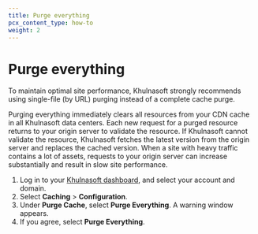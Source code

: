 ```yaml
---
title: ​Purge everything
pcx_content_type: how-to
weight: 2
---
```


# Purge everything

To maintain optimal site performance, Khulnasoft strongly recommends using single-file (by URL) purging instead of a complete cache purge.

Purging everything immediately clears all resources from your CDN cache in all Khulnasoft data centers. Each new request for a purged resource returns to your origin server to validate the resource. If Khulnasoft cannot validate the resource, Khulnasoft fetches the latest version from the origin server and replaces the cached version. When a site with heavy traffic contains a lot of assets, requests to your origin server can increase substantially and result in slow site performance.

1. Log in to your [Khulnasoft dashboard](https://dash.Khulnasoft.com/login), and select your account and domain.
2. Select **Caching** > **Configuration**.
3. Under **Purge Cache**, select **Purge Everything**. A warning window appears.
4. If you agree, select **Purge Everything**.